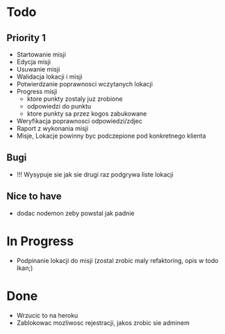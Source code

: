 Todo
===========================================

Priority 1
----------

* Startowanie misji
* Edycja misji
* Usuwanie misji
* Walidacja lokacji i misji
* Potwierdzanie poprawnosci wczytanych lokacji
* Progress misji
  - ktore punkty zostaly juz zrobione
  - odpowiedzi do punktu
  - ktore punkty sa przez kogos zabukowane
* Weryfikacja poprawnosci odpowiedzi/zdjec  
* Raport z wykonania misji
* Misje, Lokacje powinny byc podczepione pod konkretnego klienta
  
Bugi
-----

* !!! Wysypuje sie jak sie drugi raz podgrywa liste lokacji

Nice to have
------------

* dodac nodemon zeby powstal jak padnie 


In Progress
=======================================

* Podpinanie lokacji do misji (zostal zrobic maly refaktoring, opis w todo lkan;)


Done
=======================================

* Wrzucic to na heroku
* Zablokowac mozliwosc rejestracji, jakos zrobic sie adminem



